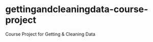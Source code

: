 gettingandcleaningdata-course-project
=====================================

Course Project for Getting &amp; Cleaning Data
